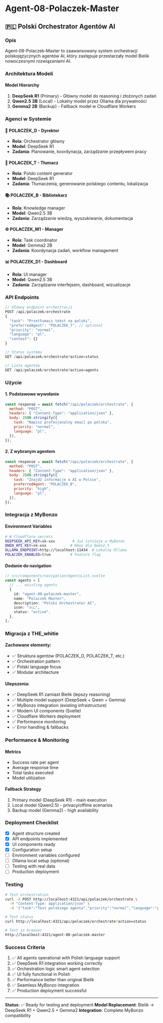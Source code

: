 # Agent-08-Polaczek-Master

## 🇵🇱 Polski Orchestrator Agentów AI

### Opis

Agent-08-Polaczek-Master to zaawansowany system orchestracji polskojęzycznych agentów AI, który zastępuje przestarzały model Bielik nowoczesnymi rozwiązaniami AI.

### Architektura Modeli

#### Model Hierarchy

1. **DeepSeek R1** (Primary) - Główny model do reasoning i złożonych zadań
2. **Qwen2.5 3B** (Local) - Lokalny model przez Ollama dla prywatności
3. **Gemma2 2B** (Backup) - Fallback model w Cloudflare Workers

### Agenci w Systemie

#### 🎯 POLACZEK_D - Dyrektor

- **Rola**: Orchestrator główny
- **Model**: DeepSeek R1
- **Zadania**: Planowanie, koordynacja, zarządzanie przepływem pracy

#### 🔄 POLACZEK_T - Tłumacz

- **Rola**: Polski content generator
- **Model**: DeepSeek R1
- **Zadania**: Tłumaczenia, generowanie polskiego contentu, lokalizacja

#### 📚 POLACZEK_B - Bibliotekarz

- **Rola**: Knowledge manager
- **Model**: Qwen2.5 3B
- **Zadania**: Zarządzanie wiedzą, wyszukiwanie, dokumentacja

#### ⚙️ POLACZEK_M1 - Manager

- **Rola**: Task coordinator
- **Model**: Gemma2 2B
- **Zadania**: Koordynacja zadań, workflow management

#### 📊 POLACZEK_D1 - Dashboard

- **Rola**: UI manager
- **Model**: Qwen2.5 3B
- **Zadania**: Zarządzanie interfejsem, dashboard, wizualizacje

### API Endpoints

```typescript
// Główny endpoint orchestracji
POST /api/polaczek/orchestrate
{
  "task": "Przetłumacz tekst na polski",
  "preferredAgent": "POLACZEK_T", // optional
  "priority": "normal",
  "language": "pl",
  "context": {}
}

// Status systemu
GET /api/polaczek/orchestrate?action=status

// Lista agentów
GET /api/polaczek/orchestrate?action=agents
```

### Użycie

#### 1. Podstawowe wywołanie

```javascript
const response = await fetch("/api/polaczek/orchestrate", {
  method: "POST",
  headers: { "Content-Type": "application/json" },
  body: JSON.stringify({
    task: "Napisz profesjonalny email po polsku",
    priority: "normal",
    language: "pl",
  }),
});
```

#### 2. Z wybranym agentem

```javascript
const response = await fetch("/api/polaczek/orchestrate", {
  method: "POST",
  headers: { "Content-Type": "application/json" },
  body: JSON.stringify({
    task: "Znajdź informacje o AI w Polsce",
    preferredAgent: "POLACZEK_B",
    priority: "high",
    language: "pl",
  }),
});
```

### Integracja z MyBonzo

#### Environment Variables

```bash
# W Cloudflare secrets
DEEPSEEK_API_KEY=sk-xxx        # Już istnieje w MyBonzo
QWEN_API_KEY=sk-xxx           # Nowy dla Qwen2.5
OLLAMA_ENDPOINT=http://localhost:11434  # Lokalny Ollama
POLACZEK_ENABLED=true         # Feature flag
```

#### Dodanie do navigation

```typescript
// src/components/navigation/AgentsList.svelte
const agents = [
  // ... existing agents
  {
    id: "agent-08-polaczek-master",
    name: "Polaczek Master",
    description: "Polski Orchestrator AI",
    icon: "🇵🇱",
    status: "active",
  },
];
```

### Migracja z THE_whitie

#### Zachowane elementy:

- ✅ Struktura agentów (POLACZEK_D, POLACZEK_T, etc.)
- ✅ Orchestration pattern
- ✅ Polski language focus
- ✅ Modular architecture

#### Ulepszenia:

- ✅ DeepSeek R1 zamiast Bielik (lepszy reasoning)
- ✅ Multiple model support (DeepSeek + Qwen + Gemma)
- ✅ MyBonzo integration (existing infrastructure)
- ✅ Modern UI components (Svelte)
- ✅ Cloudflare Workers deployment
- ✅ Performance monitoring
- ✅ Error handling & fallbacks

### Performance & Monitoring

#### Metrics

- Success rate per agent
- Average response time
- Total tasks executed
- Model utilization

#### Fallback Strategy

1. Primary model (DeepSeek R1) - main execution
2. Local model (Qwen2.5) - privacy/offline scenarios
3. Backup model (Gemma2) - high availability

### Deployment Checklist

- [x] Agent structure created
- [x] API endpoints implemented
- [x] UI components ready
- [x] Configuration setup
- [ ] Environment variables configured
- [ ] Ollama local setup (optional)
- [ ] Testing with real data
- [ ] Production deployment

### Testing

```bash
# Test orchestration
curl -X POST http://localhost:4321/api/polaczek/orchestrate \
  -H "Content-Type: application/json" \
  -d '{"task":"Test polskiego agenta","priority":"normal","language":"pl"}'

# Test status
curl http://localhost:4321/api/polaczek/orchestrate?action=status

# Test in browser
http://localhost:4321/agent-08-polaczek-master
```

### Success Criteria

1. ✅ All agents operational with Polish language support
2. ✅ DeepSeek R1 integration working correctly
3. ✅ Orchestration logic smart agent selection
4. ✅ UI fully functional in Polish
5. ✅ Performance better than original Bielik
6. ✅ Seamless MyBonzo integration
7. ✅ Production deployment successful

---

**Status**: ✅ Ready for testing and deployment
**Model Replacement**: Bielik → DeepSeek R1 + Qwen2.5 + Gemma2
**Integration**: Complete MyBonzo compatibility
